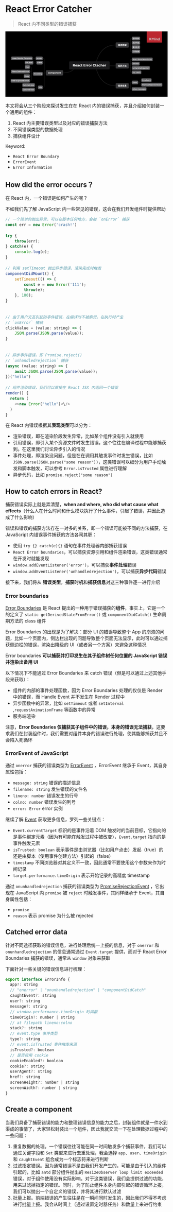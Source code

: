 # React Error Catcher

> React 内不同类型的错误捕获

![catch image](../assets/reactErrorCtacher.png)

本文将会从三个阶段来探讨发生在在 React 内的错误捕获，并且介绍如何封装一个通用的组件：

1. React 内主要错误类型以及对应的错误捕获方法
2. 不同错误类型的数据处理
3. 捕获组件设计

Keyword:

- `React Error Boundary`
- `ErrorEvent`
- `Error Information`



## How did the error occurs？

在 React 内，一个错误是如何产生的呢？

不如我们先了解 JavaScript 内一些常见的错误，这会在我们开发组件时提供帮助

```javascript
// 一个简单的抛出异常，可以在脚本任何地方，会被 `onError` 捕获
const err = new Error('crash!')

try {
    throw(err);
} catch(e) {
    console.log(e);
}

// 利用 setTimeout 抛出异步错误，渲染完成时触发
componentDidMount() {
    setTimeout(() => {
        const e = new Error('111');
        throw(e);
    }, 100);
}


// 由于用户交互引起的事件错误，在编译时不被察觉，在执行时产生
// `onError` 捕获
clickValue = (value: string) => {
    JSON.parse(JSON.parse(value));
}


// 异步事件错误，即 Promise.reject()
// `unhandledrejection` 捕获
(async (value: string) => {
    await JSON.parse(JSON.parse(value));
})("hello")

// 组件渲染错误，我们可以直接在 React JSX 内返回一个错误
render() {
  return (
  	<>new Error("hello")<\/>
  )
}
```



在 React 内错误根据其**表现类型**可以分为：

- 渲染错误，即在渲染阶段发生异常，比如某个组件没有引入就使用
- 引用错误，即引入某个资源文件时发生错误，这个往往在编译过程中能够捕获到。在这里我们讨论异步引入的情况
- 事件处理，即渲染没问题，但是在在调用其触发事件时发生错误，比如 `JSON.parse(JSON.parse("some reason"))`，这类错误可以细分为用户手动触发和脚本触发，可以参考 `Error.isTrusted` 属性进行理解
- 异步代码，比如 `promise.reject("some reason")`



## How to catch errors in React?

捕获错误实际上就是弄清楚，**when and where, who did what cause what effects**（什么人在什么时间和什么模块执行了什么事件，引起了错误，并因此造成了什么影响）

错误和错误的捕获方法存在一对多的关系，即一个错误可能被不同的方法捕获，在 JavaScript 内错误事件捕获的方法各司其职：

- 使用 `try {} catch(e){}` 语句在事件处理器内部捕获错误
- `React Error boundaries`，可以捕获资源引用和组件渲染错误，这类错误通常在开发时就能发现
- `window.addEventListener('error')`，可以捕获**事件处理**错误
- `window.addEventListener('unhandledrejection')`，可以捕获**异步代码**错误

接下来，我们将从 **错误类型**，**捕获时机**和**捕获信息**对这三种事件逐一进行介绍



### Error boundaries

[Error Boundaries](https://zh-hans.reactjs.org/docs/error-boundaries.html#how-about-event-handlers) 是 React 提出的一种用于错误捕获的**组件**，事实上，它是一个的定义了 `static getDerivedStateFromError()` 或 `componentDidCatch()` 生命周期方法的 class 组件

Error Boundaries 的出现是为了解决：部分 UI 的错误导致整个 App 的崩溃的问题，比如一个页面内，侧边栏出现的问题导致整个页面无法显示，此时可以通过捕获侧边栏的错误，渲染出降级的 UI（或者另一个方案）来避免这种情况

Error boundaries **可以捕获并打印发生在其子组件树任何位置的 JavaScript 错误并渲染出备用 UI**

以下情况下不能通过 Error Boundaries 来 catch 错误（但是可以通过上述其他手段来获取）：

- 组件的内部的事件处理函数，因为 Error Boundaries 处理的仅仅是 Render 中的错误，而 Handle Event 并不发生在 Render 过程中
- 异步函数中的异常，比如 `setTimeout` 或者 `setInterval` ,`requestAnimationFrame` 等函数中的异常
- 服务端渲染

注意，**Error Boundaries 仅捕获其子组件中的错误，本身的错误无法捕获**，这要求我们在封装组件时，我们需要对组件本身的错误进行处理，使其能够捕获并且不会陷入死循环



### ErrorEvent of JavaScript

通过 `onerror` 捕获的错误类型为 [ErrorEvent](https://developer.mozilla.org/zh-CN/docs/Web/API/ErrorEvent) ，ErrorEvent 继承于 Event，其自身属性包括：

- `message: string` 错误的描述信息
- `filename: string` 发生错误的文件名
- `lineno: number` 错误发生的行号
- `colno: number` 错误发生的列号
- `error: Error` error 实例

继续了解 [Event](https://developer.mozilla.org/zh-CN/docs/Web/API/Event) 获取更多信息，罗列一些关键点：

- `Event.currentTarget` 标识的是事件沿着 DOM 触发时的当前目标，它指向的是事件绑定元素（因为有可能在触发过程中被改变），`Event.target` 指向的是事件触发元素
- `isTrusted: boolean` 表示事件是由浏览器（比如用户点击）发起（true）的还是由脚本（使用事件创建方法）引起的（false）
- `timestamp` 不同浏览器对其定义不一致，因此通常不要使用这个参数来作为时间记录
- `target.performance.timeOrigin` 表示开始记录的高精度 timestamp

通过 `onunhandledrejection` 捕获的错误类型为 [PromiseRejectionEvent](https://developer.mozilla.org/zh-CN/docs/Web/API/PromiseRejectionEvent) ，它出现在 JavaScript 内 `promise` 被 `reject` 时触发事件，其同样继承于 Event，其自身属性包括：

- `promise` 
- `reason` 表示 promise 为什么被 rejected



## Catched error data

针对不同途径获取的错误信息，进行处理后统一上报的信息，对于 `onerror` 和 `onunhandledrejection` 的信息通常通过 `Event.target` 提供，而对于 React Error Boundaries 捕获的错误，通常从 `window` 对象来获取

下面针对一些关键的错误信息进行梳理：

```js
export interface ErrorInfo {
  app?: string
  // "onerror" | "onunhandledrejection" | "componentDidCatch"
  caughtEvent?: string
  user?: string
  message?: string
  // window.performance.timeOrigin 时间戳
  timeOrigin?: number | string
  // at filepath lineno:colno
  stack?: string
  // event.type 事件类型
  type?: string
  // event.isTrusted 事件触发来源
  isTrusted?: boolean
  // 是否启用 cookie
  cookieEnabled?: boolean
  cookie?: string
  userAgent?: string
  href?: string
  screenHeight?: number | string
  screenWidth?: number | string
}
```



## Create a component

当我们具备了捕获错误的能力和整理错误信息的能力之后，封装组件就是一件水到渠成的事情了，大家轻松封装出一个组件，因此我就交流一下在处理数据过程中的一些问题：

1. 重复数据的处理。一个错误往往可能在同一时间触发多个捕获事件，我们可以通过关键字段和 `Set` 类型来进行去重处理，我会选择 `app`、`user`、`timeOrigin` 和 `caughtEvent` 组合成为一个标志符来进行判断
2. 过滤指定错误。因为通常错误不是由我们开发产生的，可能是由于引入的组件引起的，比如 `antd` 部分组件抛出的 `ResizeObserver loop limit exceeded` 错误，对于组件使用没有实际影响。对于这类错误，我们会提供过滤的功能，用来过滤掉指定的错误。同时，为了防止组件本身内部引起的错误循环上报，我们可以抛出一个自定义的错误，并将其进行默认过滤
3. 批量上报。前端错误的产生往往是在一瞬间同时发生的，因此我们不得不考虑进行批量上报。我会从时间上（通过设置定时器任务）和数量上来进行约束
